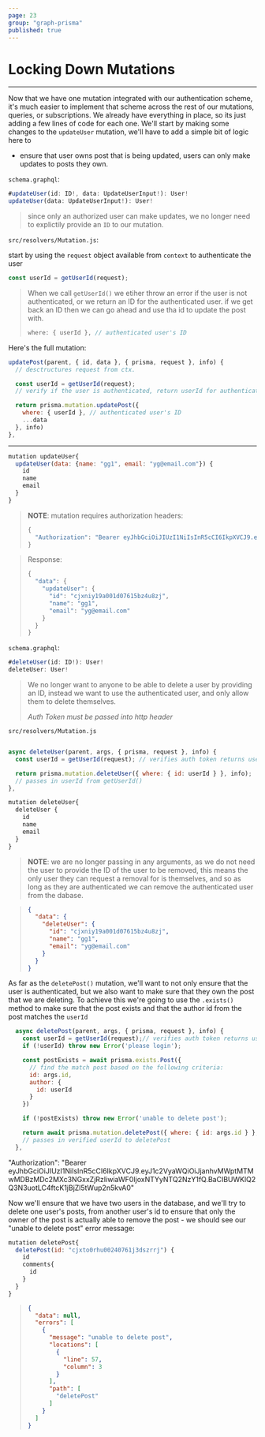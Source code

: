 ```yaml
---
page: 23
group: "graph-prisma"
published: true
---
```

# Locking Down Mutations

---------------------------------

Now that we have one mutation integrated with our authentication scheme, it's much easier to implement that scheme across the rest of our mutations, queries, or subscriptions. We already have everything in place, so its just adding a few lines of code for each one.  We'll start by making some changes to the `updateUser` mutation, we'll have to add a simple bit of logic here to

 - ensure that user owns post that is being updated, users can only make updates to posts they own. 

 `schema.graphql`:

```js
#updateUser(id: ID!, data: UpdateUserInput!): User!
updateUser(data: UpdateUserInput!): User!
```

> since only an authorized user can make updates, we no longer need to explictily provide an `ID` to our mutation.

 `src/resolvers/Mutation.js`:

start by using the `request` object available from `context` to authenticate the user

```js
const userId = getUserId(request);
```

> When we call `getUserId()` we etiher throw an error if the user is not authenticated, or we return an ID for the authenticated user. if we get back an ID then we can go ahead and use tha id to update the post with. 
>
> ```js
> where: { userId }, // authenticated user's ID
> ```



Here's the full mutation:

```js
updatePost(parent, { id, data }, { prisma, request }, info) {
  // desctructures request from ctx.

  const userId = getUserId(request);
  // verify if the user is authenticated, return userId for authenticated users.

  return prisma.mutation.updatePost({ 
    where: { userId }, // authenticated user's ID
    ...data 
  }, info)
},
```

---------------------------------

```js
mutation updateUser{
  updateUser(data: {name: "gg1", email: "yg@email.com"}) {
    id
    name
    email
  }
}
```

> **NOTE**: mutation requires authorization headers:
>
> ```js
> {
>   "Authorization": "Bearer eyJhbGciOiJIUzI1NiIsInR5cCI6IkpXVCJ9.eyJ1c2VyaWQiOiJjanhuaXkxOWEwMDFkMDc2MTViejR1OHpqIiwiaWF0IjoxNTYyMTc2NDI5fQ.8SPii5pOixqI4LAf-Pzh-889O7s4n1Nvs-TCiA_X01M"
> }
> ```

> Response:
>
> ```js
> {
>   "data": {
>     "updateUser": {
>       "id": "cjxniy19a001d07615bz4u8zj",
>       "name": "gg1",
>       "email": "yg@email.com"
>     }
>   }
> }
> ```





`schema.graphql`:

```js
#deleteUser(id: ID!): User!
deleteUser: User!
```

> We no longer want to anyone to be able to delete a user by providing an ID, instead we want to use the authenticated user, and only allow them to delete themselves.  
>
> *Auth Token must be passed into http header*

`src/resolvers/Mutation.js`

```js

async deleteUser(parent, args, { prisma, request }, info) {
  const userId = getUserId(request); // verifies auth token returns userId

  return prisma.mutation.deleteUser({ where: { id: userId } }, info); 
  // passes in userId from getUserId()
},
```

```js
mutation deleteUser{
  deleteUser {
    id
    name
    email
  }
}
```

> **NOTE**: we are no longer passing in any arguments, as we do not need the user to provide the ID of the user to be removed, this means the only user they can request a removal for is themselves, and so as long as they are authenticated we can remove the authenticated user from the dabase.

> ```json
> {
>   "data": {
>     "deleteUser": {
>       "id": "cjxniy19a001d07615bz4u8zj",
>       "name": "gg1",
>       "email": "yg@email.com"
>     }
>   }
> }
> ```





As far as the `deletePost()` mutation, we'll want to not only ensure that the user is authenticated, but we also want to make sure that they own the post that we are deleting. To achieve this we're going to use the `.exists()` method to make sure that the post exists and that the author id from the post matches the `userId`

```js
  async deletePost(parent, args, { prisma, request }, info) {
    const userId = getUserId(request);// verifies auth token returns userId
    if (!userId) throw new Error('please login');

    const postExists = await prisma.exists.Post({
      // find the match post based on the following criteria:
      id: args.id,
      author: {
        id: userId
      }
    })

    if (!postExists) throw new Error('unable to delete post');

    return await prisma.mutation.deletePost({ where: { id: args.id } }, info)
    // passes in verified userId to deletePost
  },
```

"Authorization": "Bearer eyJhbGciOiJIUzI1NiIsInR5cCI6IkpXVCJ9.eyJ1c2VyaWQiOiJjanhvMWptMTMwMDBzMDc2MXc3NGxxZjRzIiwiaWF0IjoxNTYyNTQ2NzY1fQ.BaCIBUWKlQ2Q3N3uotLC4ftcK1jBjZl5tWup2n5kvA0"

Now we'll ensure that we have two users in the database, and  we'll try to delete one user's posts, from another user's id to ensure that only the owner of the post is actually able to remove the post - we should see our "unable to delete post" error message:

```js
mutation deletePost{
  deletePost(id: "cjxto0rhu00240761j3dszrrj") {
    id
    comments{
      id
    }
  }
}

```

> ```json
> {
>   "data": null,
>   "errors": [
>     {
>       "message": "unable to delete post",
>       "locations": [
>         {
>           "line": 57,
>           "column": 3
>         }
>       ],
>       "path": [
>         "deletePost"
>       ]
>     }
>   ]
> }
> ```
>
> 
